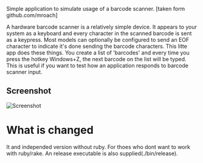 Simple application to simulate usage of a barcode scanner. [taken form github.com/mroach]

A hardware barcode scanner is a relatively simple device. It appears to your system as a keyboard and every character in the scanned barcode is sent as a keypress. Most models can optionally be configured to send an EOF character to indicate it's done sending the barcode characters. This litte app does these things. You create a list of 'barcodes' and every time you press the hotkey Windows+Z, the next barcode on the list will be typed. This is useful if you want to test how an application responds to barcode scanner input.

## Screenshot

![Screenshot](https://raw.github.com/jgera/barcode-simulator/master/docs/screenshot-1.0.5.0.png)


# What is changed
It and independed version without ruby. For thoes who dont want to work with ruby/rake.
An release executable is also supplied(./bin/release).


